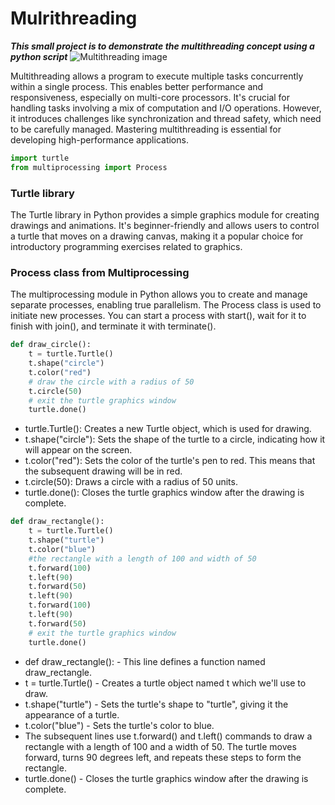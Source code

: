 # Mulrithreading
***This small project is to demonstrate the multithreading concept using a python script***
![Multithreading image](https://www.ionos.com/digitalguide/fileadmin/_processed_/6/5/csm_nvme-t_f085d58d46.webp)

<div>

  Multithreading allows a program to execute multiple tasks concurrently within a single process. This enables better performance and responsiveness, especially on multi-core processors. It's crucial for handling tasks involving a mix of computation and I/O operations. However, it introduces challenges like synchronization and 
thread safety, which need to be carefully managed. Mastering multithreading is essential for developing high-performance applications.

</div>

```python
import turtle
from multiprocessing import Process
```

<div>
  
  ### Turtle library
  The Turtle library in Python provides a simple graphics module for creating drawings and animations. It's beginner-friendly and allows users to control a turtle that moves on a drawing canvas, making it a popular choice for introductory programming exercises related to graphics.
  ### Process class from Multiprocessing
  The multiprocessing module in Python allows you to create and manage separate processes, enabling true parallelism. The Process class is used to initiate new processes. You can start a process with start(), wait for it to finish with join(), and terminate it with terminate().

</div>
<div>
  
```python
def draw_circle():
    t = turtle.Turtle()
    t.shape("circle")
    t.color("red")
    # draw the circle with a radius of 50
    t.circle(50)
    # exit the turtle graphics window
    turtle.done()
```

- turtle.Turtle(): Creates a new Turtle object, which is used for drawing.
- t.shape("circle"): Sets the shape of the turtle to a circle, indicating how it will appear on the screen.
- t.color("red"): Sets the color of the turtle's pen to red. This means that the subsequent drawing will be in red.
- t.circle(50): Draws a circle with a radius of 50 units.
- turtle.done(): Closes the turtle graphics window after the drawing is complete.
</div>
<div>
  
```python
def draw_rectangle():
    t = turtle.Turtle()
    t.shape("turtle")
    t.color("blue")
    #the rectangle with a length of 100 and width of 50
    t.forward(100)
    t.left(90)
    t.forward(50)
    t.left(90)
    t.forward(100)
    t.left(90)
    t.forward(50)
    # exit the turtle graphics window
    turtle.done()
```

- def draw_rectangle(): - This line defines a function named draw_rectangle.
- t = turtle.Turtle() - Creates a turtle object named t which we'll use to draw.
- t.shape("turtle") - Sets the turtle's shape to "turtle", giving it the appearance of a turtle.
- t.color("blue") - Sets the turtle's color to blue.
- The subsequent lines use t.forward() and t.left() commands to draw a rectangle with a length of 100 and a width of 50. The turtle moves forward, turns 90 degrees left, and repeats these steps to form the rectangle.
- turtle.done() - Closes the turtle graphics window after the drawing is complete.
</div>

